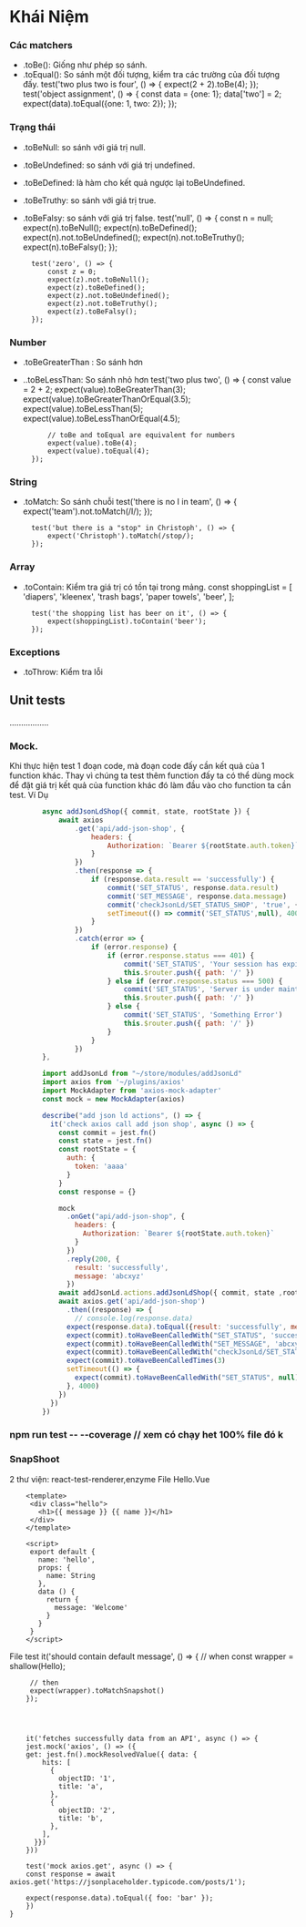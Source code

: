 # Khái Niệm
### Các matchers
- .toBe(): Giống như phép so sánh.
- .toEqual(): So sánh một đối tượng, kiểm tra các trường của đối tượng đấy.
		test('two plus two is four', () => {
			expect(2 + 2).toBe(4);
		});
		test('object assignment', () => {
			const data = {one: 1};
			data['two'] = 2;
			expect(data).toEqual({one: 1, two: 2});
		});
### Trạng thái
- .toBeNull: so sánh với giá trị null.
- .toBeUndefined: so sánh với giá trị undefined.
- .toBeDefined: là hàm cho kết quả ngược lại toBeUndefined.
- .toBeTruthy: so sánh với giá trị true.
- .toBeFalsy: so sánh với giá trị false.
		test('null', () => {
			const n = null;
			expect(n).toBeNull();
			expect(n).toBeDefined();
			expect(n).not.toBeUndefined();
			expect(n).not.toBeTruthy();
			expect(n).toBeFalsy();
		});

		test('zero', () => {
			const z = 0;
			expect(z).not.toBeNull();
			expect(z).toBeDefined();
			expect(z).not.toBeUndefined();
			expect(z).not.toBeTruthy();
			expect(z).toBeFalsy();
		});
### Number
- .toBeGreaterThan : So sánh hơn
- ..toBeLessThan: So sánh nhỏ hơn
		test('two plus two', () => {
			const value = 2 + 2;
			expect(value).toBeGreaterThan(3);
			expect(value).toBeGreaterThanOrEqual(3.5);
			expect(value).toBeLessThan(5);
			expect(value).toBeLessThanOrEqual(4.5);

			// toBe and toEqual are equivalent for numbers
			expect(value).toBe(4);
			expect(value).toEqual(4);
		});
### String
- .toMatch: So sánh chuỗi
		test('there is no I in team', () => {
			expect('team').not.toMatch(/I/);
		});

		test('but there is a "stop" in Christoph', () => {
			expect('Christoph').toMatch(/stop/);
		});
### Array
- .toContain: Kiểm tra giá trị có tồn tại trong mảng.
		const shoppingList = [
			'diapers',
			'kleenex', 
			'trash bags', 
			'paper towels', 
			'beer',
		];

		test('the shopping list has beer on it', () => {
			expect(shoppingList).toContain('beer');
		});
### Exceptions
- .toThrow: Kiểm tra lỗi
## Unit tests
.................
### Mock.
Khi thực hiện test 1 đoạn code, mà đoạn code đấy cần kết quả của 1 function khác. Thay vì chúng ta test thêm function đấy ta có thể dùng mock để đặt giá trị kết quả của function khác đó làm đầu vào cho function ta cần test. Ví Dụ
```javascript
		async addJsonLdShop({ commit, state, rootState }) {
		    await axios
		        .get('api/add-json-shop', {
		            headers: {
		                Authorization: `Bearer ${rootState.auth.token}`
		            }
		        })
		        .then(response => {
		            if (response.data.result == 'successfully') {
		                commit('SET_STATUS', response.data.result)
		                commit('SET_MESSAGE', response.data.message)
		                commit('checkJsonLd/SET_STATUS_SHOP', 'true', { root: true })
		                setTimeout(() => commit('SET_STATUS',null), 4000)
		            }
		        })
		        .catch(error => {
		            if (error.response) {
		                if (error.response.status === 401) {
		                    commit('SET_STATUS', 'Your session has expired, please log in again')
		                    this.$router.push({ path: '/' })
		                } else if (error.response.status === 500) {
		                    commit('SET_STATUS', 'Server is under maintenance')
		                    this.$router.push({ path: '/' })
		                } else {
		                    commit('SET_STATUS', 'Something Error')
		                    this.$router.push({ path: '/' })
		                }
		            }
		        })
		},
```
```javascript
		import addJsonLd from "~/store/modules/addJsonLd"
		import axios from '~/plugins/axios'
		import MockAdapter from 'axios-mock-adapter'
		const mock = new MockAdapter(axios)

		describe("add json ld actions", () => {
		  it('check axios call add json shop', async () => {
		    const commit = jest.fn()
		    const state = jest.fn()
		    const rootState = {
		      auth: {
		        token: 'aaaa'
		      }
		    }
		    const response = {}

		    mock
		      .onGet("api/add-json-shop", {
		        headers: {
		          Authorization: `Bearer ${rootState.auth.token}`
		        }
		      })
		      .reply(200, {
		        result: 'successfully',
		        message: 'abcxyz'
		      })
		    await addJsonLd.actions.addJsonLdShop({ commit, state ,rootState })
		    await axios.get('api/add-json-shop')
		      .then((response) => {
		        // console.log(response.data)
		      expect(response.data).toEqual({result: 'successfully', message: 'abcxyz'})
		      expect(commit).toHaveBeenCalledWith("SET_STATUS", 'successfully')
		      expect(commit).toHaveBeenCalledWith("SET_MESSAGE", 'abcxyz')
		      expect(commit).toHaveBeenCalledWith("checkJsonLd/SET_STATUS_SHOP", 'true', {root: true})
		      expect(commit).toHaveBeenCalledTimes(3)
		      setTimeout(() => {
		        expect(commit).toHaveBeenCalledWith("SET_STATUS", null)
		      }, 4000)
		    })
		  })
		})
````
### npm run test -- --coverage // xem có chạy het 100% file đó k
### SnapShoot
2 thư viện: react-test-renderer,enzyme
File Hello.Vue

		<template>
		 <div class="hello">
		   <h1>{{ message }} {{ name }}</h1>
		 </div>
		</template>

		<script>
		 export default {
		   name: 'hello',
		   props: {
		     name: String
		   },
		   data () {
		     return {
		       message: 'Welcome'
		     }
		   }
		 }
		</script>

File test
		it('should contain default message', () => {
		 // when
		 const wrapper = shallow(Hello);

		 // then
		 expect(wrapper).toMatchSnapshot()
		});




		it('fetches successfully data from an API', async () => {
        jest.mock('axios', () => ({
        get: jest.fn().mockResolvedValue({ data: {
            hits: [
              {
                objectID: '1',
                title: 'a',
              },
              {
                objectID: '2',
                title: 'b',
              },
            ],
          }})
        }))

        test('mock axios.get', async () => {
        const response = await axios.get('https://jsonplaceholder.typicode.com/posts/1');

        expect(response.data).toEqual({ foo: 'bar' });
        })
    }